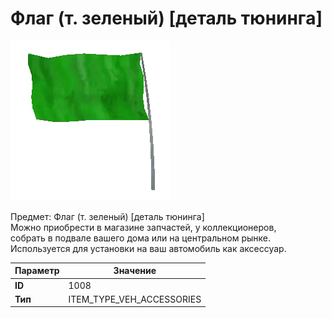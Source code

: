 # Флаг (т. зеленый) [деталь тюнинга]

![Item Image](../img/1008.webp?raw=true)

Предмет: Флаг (т. зеленый) [деталь тюнинга]<br>Можно приобрести в магазине запчастей, у коллекционеров,<br>собрать в подвале вашего дома или на центральном рынке.<br>Используется для установки на ваш автомобиль как аксессуар.


| Параметр | Значение |
|----------|----------|
| **ID** | 1008 |
| **Тип** | ITEM_TYPE_VEH_ACCESSORIES |


